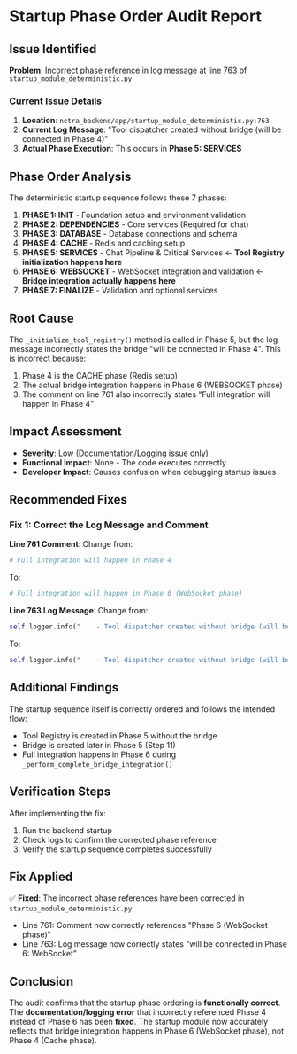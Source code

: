 # Startup Phase Order Audit Report

## Issue Identified

**Problem**: Incorrect phase reference in log message at line 763 of `startup_module_deterministic.py`

### Current Issue Details

1. **Location**: `netra_backend/app/startup_module_deterministic.py:763`
2. **Current Log Message**: "Tool dispatcher created without bridge (will be connected in Phase 4)"
3. **Actual Phase Execution**: This occurs in **Phase 5: SERVICES**

## Phase Order Analysis

The deterministic startup sequence follows these 7 phases:

1. **PHASE 1: INIT** - Foundation setup and environment validation
2. **PHASE 2: DEPENDENCIES** - Core services (Required for chat)
3. **PHASE 3: DATABASE** - Database connections and schema
4. **PHASE 4: CACHE** - Redis and caching setup
5. **PHASE 5: SERVICES** - Chat Pipeline & Critical Services ← **Tool Registry initialization happens here**
6. **PHASE 6: WEBSOCKET** - WebSocket integration and validation ← **Bridge integration actually happens here**
7. **PHASE 7: FINALIZE** - Validation and optional services

## Root Cause

The `_initialize_tool_registry()` method is called in Phase 5, but the log message incorrectly states the bridge "will be connected in Phase 4". This is incorrect because:

1. Phase 4 is the CACHE phase (Redis setup)
2. The actual bridge integration happens in Phase 6 (WEBSOCKET phase)
3. The comment on line 761 also incorrectly states "Full integration will happen in Phase 4"

## Impact Assessment

- **Severity**: Low (Documentation/Logging issue only)
- **Functional Impact**: None - The code executes correctly
- **Developer Impact**: Causes confusion when debugging startup issues

## Recommended Fixes

### Fix 1: Correct the Log Message and Comment

**Line 761 Comment**: Change from:
```python
# Full integration will happen in Phase 4
```
To:
```python
# Full integration will happen in Phase 6 (WebSocket phase)
```

**Line 763 Log Message**: Change from:
```python
self.logger.info("    - Tool dispatcher created without bridge (will be connected in Phase 4)")
```
To:
```python
self.logger.info("    - Tool dispatcher created without bridge (will be connected in Phase 6: WebSocket)")
```

## Additional Findings

The startup sequence itself is correctly ordered and follows the intended flow:
- Tool Registry is created in Phase 5 without the bridge
- Bridge is created later in Phase 5 (Step 11)
- Full integration happens in Phase 6 during `_perform_complete_bridge_integration()`

## Verification Steps

After implementing the fix:
1. Run the backend startup
2. Check logs to confirm the corrected phase reference
3. Verify the startup sequence completes successfully

## Fix Applied

✅ **Fixed**: The incorrect phase references have been corrected in `startup_module_deterministic.py`:
- Line 761: Comment now correctly references "Phase 6 (WebSocket phase)"
- Line 763: Log message now correctly states "will be connected in Phase 6: WebSocket"

## Conclusion

The audit confirms that the startup phase ordering is **functionally correct**. The **documentation/logging error** that incorrectly referenced Phase 4 instead of Phase 6 has been **fixed**. The startup module now accurately reflects that bridge integration happens in Phase 6 (WebSocket phase), not Phase 4 (Cache phase).